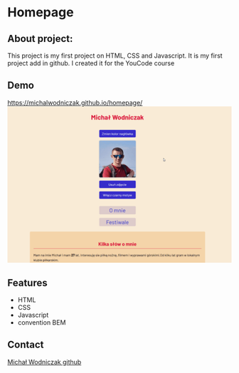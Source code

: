 # Homepage
## About project:
This project is my first project on HTML, CSS and Javascript.
It is my first project add in github.
I created it for the YouCode course 

## Demo
https://michalwodniczak.github.io/homepage/
![show demo](img/animation.gif)

## Features
- HTML
- CSS
- Javascript
- convention BEM

## Contact
[Michał Wodniczak github](https://github.com/widmo200)
